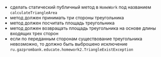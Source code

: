 - сделать статический публичный метод в `HomeWork` под названием `calculateTriangleArea`
- метод должен принимать три стороны треугольника
- метод должен посчитать площадь треугольника
- метод должен возвращать площадь треугольника на основе длины входящих трех сторон
- если по переданным сторонам существование треугольника невозможно, то должно быть выброшено
  исключение `ru.gazprombank.educate.homework2.TriangleExistException`
